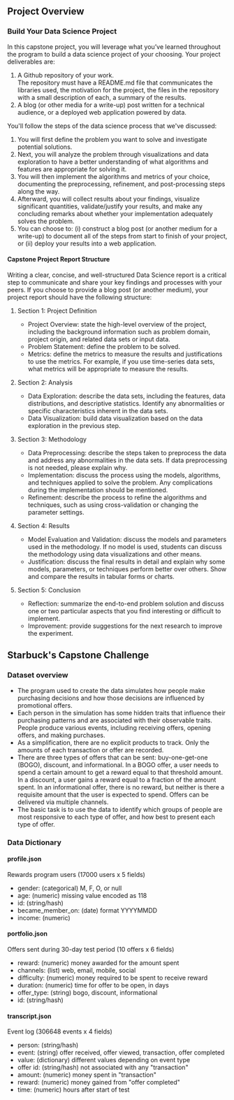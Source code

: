 ## Project Overview

### Build Your Data Science Project

In this capstone project, you will leverage what you’ve learned throughout the program to build a data science project
of your choosing. Your project deliverables are:

1. A Github repository of your work. \
   The repository must have a README.md file that communicates the libraries used, the motivation for the project, the
   files in the repository with a small description of each, a summary of the results.
2. A blog (or other media for a write-up) post written for a technical audience, or a deployed web application powered
   by
   data.

You'll follow the steps of the data science process that we've discussed:

1. You will first define the problem you want to solve and investigate potential solutions.
2. Next, you will analyze the problem through visualizations and data exploration to have a better understanding of what
   algorithms and features are appropriate for solving it.
3. You will then implement the algorithms and metrics of your choice, documenting the preprocessing, refinement, and
   post-processing steps along the way.
4. Afterward, you will collect results about your findings, visualize significant quantities, validate/justify your
   results, and make any concluding remarks about whether your implementation adequately solves the problem.
5. You can choose to: (i) construct a blog post (or another medium for a write-up) to document all of the steps from
   start
   to finish of your project, or (ii) deploy your results into a web application.

#### Capstone Project Report Structure

Writing a clear, concise, and well-structured Data Science report is a critical step to communicate and share your key
findings and processes with your peers. If you choose to provide a blog post (or another medium), your project report
should have the following structure:

1. Section 1: Project Definition
    * Project Overview: state the high-level overview of the project, including the background information such as
      problem
      domain, project origin, and related data sets or input data.
    * Problem Statement: define the problem to be solved.
    * Metrics: define the metrics to measure the results and justifications to use the metrics. For example, if you use
      time-series data sets, what metrics will be appropriate to measure the results.

2. Section 2: Analysis
    * Data Exploration: describe the data sets, including the features, data distributions, and descriptive statistics.
      Identify any abnormalities or specific characteristics inherent in the data sets.
    * Data Visualization: build data visualization based on the data exploration in the previous step.

3. Section 3: Methodology
    * Data Preprocessing: describe the steps taken to preprocess the data and address any abnormalities in the data
      sets. If
      data preprocessing is not needed, please explain why.
    * Implementation: discuss the process using the models, algorithms, and techniques applied to solve the problem. Any
      complications during the implementation should be mentioned.
    * Refinement: describe the process to refine the algorithms and techniques, such as using cross-validation or
      changing the
      parameter settings.

4. Section 4: Results
    * Model Evaluation and Validation: discuss the models and parameters used in the methodology. If no model is used,
      students can discuss the methodology using data visualizations and other means.
    * Justification: discuss the final results in detail and explain why some models, parameters, or techniques perform
      better
      over others. Show and compare the results in tabular forms or charts.

5. Section 5: Conclusion
    * Reflection: summarize the end-to-end problem solution and discuss one or two particular aspects that you find
      interesting or difficult to implement.
    * Improvement: provide suggestions for the next research to improve the experiment.

## Starbuck's Capstone Challenge

### Dataset overview

* The program used to create the data simulates how people make purchasing decisions and how those decisions are
  influenced by promotional offers.
* Each person in the simulation has some hidden traits that influence their purchasing patterns and are associated with
  their observable traits. People produce various events, including receiving offers, opening offers, and making
  purchases.
* As a simplification, there are no explicit products to track. Only the amounts of each transaction or offer are
  recorded.
* There are three types of offers that can be sent: buy-one-get-one (BOGO), discount, and informational. In a BOGO
  offer, a user needs to spend a certain amount to get a reward equal to that threshold amount. In a discount, a user
  gains a reward equal to a fraction of the amount spent. In an informational offer, there is no reward, but neither is
  there a requisite amount that the user is expected to spend. Offers can be delivered via multiple channels.
* The basic task is to use the data to identify which groups of people are most responsive to each type of offer, and
  how best to present each type of offer.

### Data Dictionary

#### profile.json

Rewards program users (17000 users x 5 fields)

* gender: (categorical) M, F, O, or null
* age: (numeric) missing value encoded as 118
* id: (string/hash)
* became_member_on: (date) format YYYYMMDD
* income: (numeric)

#### portfolio.json

Offers sent during 30-day test period (10 offers x 6 fields)

* reward: (numeric) money awarded for the amount spent
* channels: (list) web, email, mobile, social
* difficulty: (numeric) money required to be spent to receive reward
* duration: (numeric) time for offer to be open, in days
* offer_type: (string) bogo, discount, informational
* id: (string/hash)

#### transcript.json

Event log (306648 events x 4 fields)

* person: (string/hash)
* event: (string) offer received, offer viewed, transaction, offer completed
* value: (dictionary) different values depending on event type
* offer id: (string/hash) not associated with any "transaction"
* amount: (numeric) money spent in "transaction"
* reward: (numeric) money gained from "offer completed"
* time: (numeric) hours after start of test